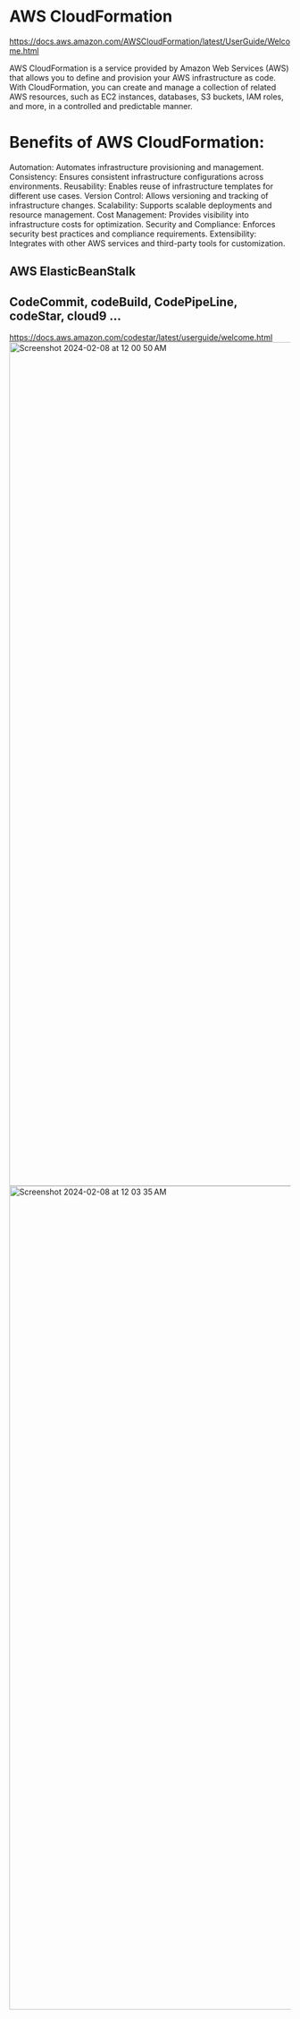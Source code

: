 # AWS CloudFormation
https://docs.aws.amazon.com/AWSCloudFormation/latest/UserGuide/Welcome.html

AWS CloudFormation is a service provided by Amazon Web Services (AWS) that allows you to define and provision your AWS infrastructure as code. With CloudFormation, you can create and manage a collection of related AWS resources, such as EC2 instances, databases, S3 buckets, IAM roles, and more, in a controlled and predictable manner.
  

# Benefits of AWS CloudFormation:
  Automation: Automates infrastructure provisioning and management.
  Consistency: Ensures consistent infrastructure configurations across environments.
  Reusability: Enables reuse of infrastructure templates for different use cases.
  Version Control: Allows versioning and tracking of infrastructure changes.
  Scalability: Supports scalable deployments and resource management.
  Cost Management: Provides visibility into infrastructure costs for optimization.
  Security and Compliance: Enforces security best practices and compliance requirements.
  Extensibility: Integrates with other AWS services and third-party tools for customization.


## AWS ElasticBeanStalk

## CodeCommit, codeBuild, CodePipeLine, codeStar, cloud9 ...
https://docs.aws.amazon.com/codestar/latest/userguide/welcome.html
<img width="1508" alt="Screenshot 2024-02-08 at 12 00 50 AM" src="https://github.com/Govindaraju777/AWSCloud/assets/17598334/eafd537f-b38e-44bd-8121-ce3119422c54">
<img width="1472" alt="Screenshot 2024-02-08 at 12 03 35 AM" src="https://github.com/Govindaraju777/AWSCloud/assets/17598334/c708e83a-f66a-475e-b44d-07efc8abd52d">
